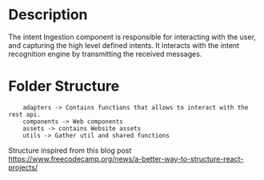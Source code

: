 # Description

The intent Ingestion component is responsible for interacting with the user, and capturing the high level defined intents.
It interacts with the intent recognition engine by transmitting the received messages.

# Folder Structure

```
    adapters -> Contains functions that allows to interact with the rest api.
    components -> Web components
    assets -> contains Website assets
    utils -> Gather util and shared functions
```

Structure inspired from this blog post https://www.freecodecamp.org/news/a-better-way-to-structure-react-projects/
